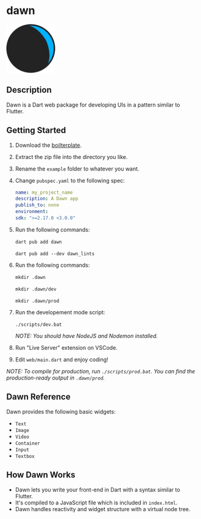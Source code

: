 # dawn

<img src="https://raw.githubusercontent.com/Hawmex/dawn/main/example/web/assets/logo.svg" width="128px" height="128px">

## Description

Dawn is a Dart web package for developing UIs in a pattern similar to Flutter.

## Getting Started

1. Download the [boilterplate](https://downgit.github.io/#/home?url=https://github.com/Hawmex/dawn/tree/main/example).
2. Extract the zip file into the directory you like.
3. Rename the `example` folder to whatever you want.
4. Change `pubspec.yaml` to the following spec:

   ```yaml
   name: my_project_name
   description: A Dawn app
   publish_to: none
   environment:
   sdk: ">=2.17.0 <3.0.0"
   ```

5. Run the following commands:

   `dart pub add dawn`

   `dart pub add --dev dawn_lints`

6. Run the following commands:

   `mkdir .dawn`

   `mkdir .dawn/dev`

   `mkdir .dawn/prod`

7. Run the developement mode script:

   `./scripts/dev.bat`

   _NOTE: You should have NodeJS and Nodemon installed._

8. Run "Live Server" extension on VSCode.

9. Edit `web/main.dart` and enjoy coding!

_NOTE: To compile for production, run `./scripts/prod.bat`. You can find the production-ready output in `.dawn/prod`._

## Dawn Reference

Dawn provides the following basic widgets:

- `Text`
- `Image`
- `Video`
- `Container`
- `Input`
- `Textbox`

## How Dawn Works

- Dawn lets you write your front-end in Dart with a syntax similar to Flutter.
- It's compiled to a JavaScript file which is included in `index.html`.
- Dawn handles reactivity and widget structure with a virtual node tree.
